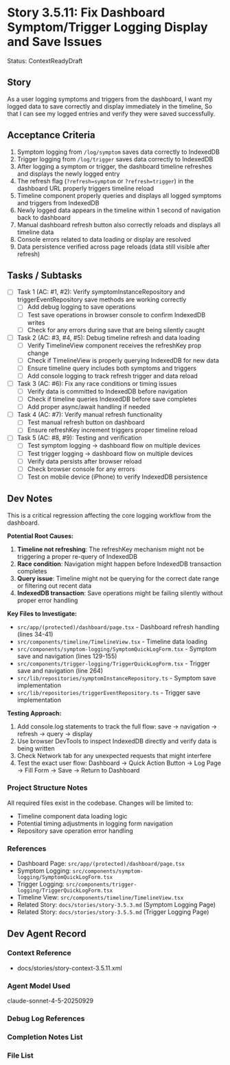 # Story 3.5.11: Fix Dashboard Symptom/Trigger Logging Display and Save Issues

Status: ContextReadyDraft

## Story

As a user logging symptoms and triggers from the dashboard,
I want my logged data to save correctly and display immediately in the timeline,
So that I can see my logged entries and verify they were saved successfully.

## Acceptance Criteria

1. Symptom logging from `/log/symptom` saves data correctly to IndexedDB
2. Trigger logging from `/log/trigger` saves data correctly to IndexedDB
3. After logging a symptom or trigger, the dashboard timeline refreshes and displays the newly logged entry
4. The refresh flag (`?refresh=symptom` or `?refresh=trigger`) in the dashboard URL properly triggers timeline reload
5. Timeline component properly queries and displays all logged symptoms and triggers from IndexedDB
6. Newly logged data appears in the timeline within 1 second of navigation back to dashboard
7. Manual dashboard refresh button also correctly reloads and displays all timeline data
8. Console errors related to data loading or display are resolved
9. Data persistence verified across page reloads (data still visible after refresh)

## Tasks / Subtasks

- [ ] Task 1 (AC: #1, #2): Verify symptomInstanceRepository and triggerEventRepository save methods are working correctly
  - [ ] Add debug logging to save operations
  - [ ] Test save operations in browser console to confirm IndexedDB writes
  - [ ] Check for any errors during save that are being silently caught
- [ ] Task 2 (AC: #3, #4, #5): Debug timeline refresh and data loading
  - [ ] Verify TimelineView component receives the refreshKey prop change
  - [ ] Check if TimelineView is properly querying IndexedDB for new data
  - [ ] Ensure timeline query includes both symptoms and triggers
  - [ ] Add console logging to track refresh trigger and data reload
- [ ] Task 3 (AC: #6): Fix any race conditions or timing issues
  - [ ] Verify data is committed to IndexedDB before navigation
  - [ ] Check if timeline queries IndexedDB before save completes
  - [ ] Add proper async/await handling if needed
- [ ] Task 4 (AC: #7): Verify manual refresh functionality
  - [ ] Test manual refresh button on dashboard
  - [ ] Ensure refreshKey increment triggers proper timeline reload
- [ ] Task 5 (AC: #8, #9): Testing and verification
  - [ ] Test symptom logging → dashboard flow on multiple devices
  - [ ] Test trigger logging → dashboard flow on multiple devices
  - [ ] Verify data persists after browser reload
  - [ ] Check browser console for any errors
  - [ ] Test on mobile device (iPhone) to verify IndexedDB persistence

## Dev Notes

This is a critical regression affecting the core logging workflow from the dashboard.

**Potential Root Causes:**
1. **Timeline not refreshing**: The refreshKey mechanism might not be triggering a proper re-query of IndexedDB
2. **Race condition**: Navigation might happen before IndexedDB transaction completes
3. **Query issue**: Timeline might not be querying for the correct date range or filtering out recent data
4. **IndexedDB transaction**: Save operations might be failing silently without proper error handling

**Key Files to Investigate:**
- `src/app/(protected)/dashboard/page.tsx` - Dashboard refresh handling (lines 34-41)
- `src/components/timeline/TimelineView.tsx` - Timeline data loading
- `src/components/symptom-logging/SymptomQuickLogForm.tsx` - Symptom save and navigation (lines 129-155)
- `src/components/trigger-logging/TriggerQuickLogForm.tsx` - Trigger save and navigation (line 264)
- `src/lib/repositories/symptomInstanceRepository.ts` - Symptom save implementation
- `src/lib/repositories/triggerEventRepository.ts` - Trigger save implementation

**Testing Approach:**
1. Add console.log statements to track the full flow: save → navigation → refresh → query → display
2. Use browser DevTools to inspect IndexedDB directly and verify data is being written
3. Check Network tab for any unexpected requests that might interfere
4. Test the exact user flow: Dashboard → Quick Action Button → Log Page → Fill Form → Save → Return to Dashboard

### Project Structure Notes

All required files exist in the codebase. Changes will be limited to:
- Timeline component data loading logic
- Potential timing adjustments in logging form navigation
- Repository save operation error handling

### References

- Dashboard Page: `src/app/(protected)/dashboard/page.tsx`
- Symptom Logging: `src/components/symptom-logging/SymptomQuickLogForm.tsx`
- Trigger Logging: `src/components/trigger-logging/TriggerQuickLogForm.tsx`
- Timeline View: `src/components/timeline/TimelineView.tsx`
- Related Story: `docs/stories/story-3.5.3.md` (Symptom Logging Page)
- Related Story: `docs/stories/story-3.5.5.md` (Trigger Logging Page)

## Dev Agent Record

### Context Reference

- docs/stories/story-context-3.5.11.xml

### Agent Model Used

claude-sonnet-4-5-20250929

### Debug Log References

### Completion Notes List

### File List

